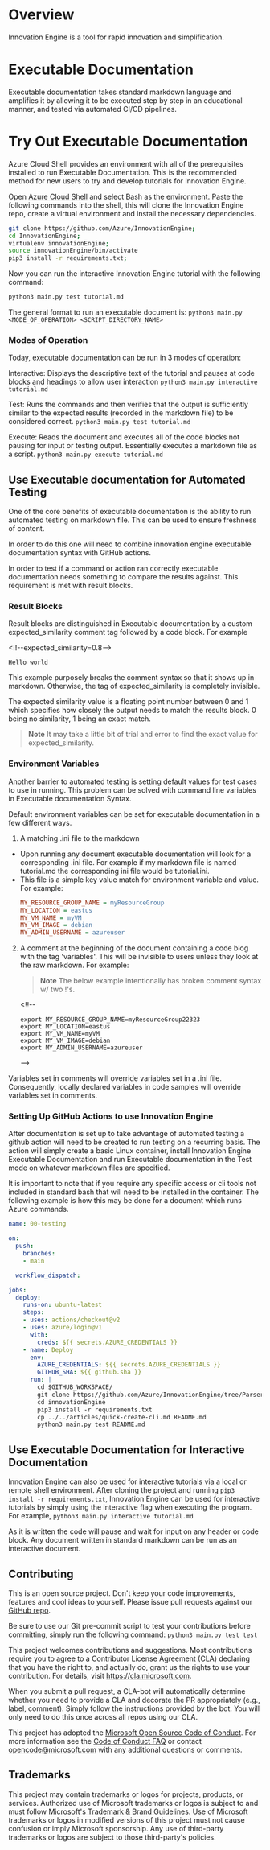 # Overview

Innovation Engine is a tool for rapid innovation and simplification.

# Executable Documentation 
Executable documentation takes standard markdown language and amplifies it by allowing it to be executed step by step in an educational manner, and tested via automated CI/CD pipelines.

# Try Out Executable Documentation 
Azure Cloud Shell provides an environment with all of the prerequisites installed to run Executable Documentation. This is the recommended method for new users to try and develop tutorials for Innovation Engine. 

Open [Azure Cloud Shell](https://ms.portal.azure.com/#cloudshell/) and select Bash as the environment. Paste the following commands into the shell, this will clone the Innovation Engine repo, create a virtual environment and install the necessary dependencies.

```bash
git clone https://github.com/Azure/InnovationEngine;
cd InnovationEngine;
virtualenv innovationEngine;
source innovationEngine/bin/activate
pip3 install -r requirements.txt;
```

Now you can run the interactive Innovation Engine tutorial with the following command:

```bash
python3 main.py test tutorial.md
```

The general format to run an executable document is: 
`python3 main.py <MODE_OF_OPERATION> <SCRIPT_DIRECTORY_NAME>`

### Modes of Operation
Today, executable documentation can be run in 3 modes of operation:

Interactive: Displays the descriptive text of the tutorial and pauses at code blocks and headings to allow user interaction `python3 main.py interactive tutorial.md`

Test: Runs the commands and then verifies that the output is sufficiently similar to the expected results (recorded in the markdown file) to be considered correct. `python3 main.py test tutorial.md`

Execute: Reads the document and executes all of the code blocks not pausing for input or testing output. Essentially executes a markdown file as a script. `python3 main.py execute tutorial.md`
## Use Executable documentation for Automated Testing
One of the core benefits of executable documentation is the ability to run automated testing on markdown file. This can be used to ensure freshness of content.

In order to do this one will need to combine innovation engine executable documentation syntax with GitHub actions. 

In order to test if a command or action ran correctly executable documentation needs something to compare the results against. This requirement is met with result blocks.

### Result Blocks
Result blocks are distinguished in Executable documentation by a custom expected_similarity comment tag followed by a code block. For example

<!!--expected_similarity=0.8-->
<!--expected_similarity=0.8-->
```text
Hello world
```
This example purposely breaks the comment syntax so that it shows up in markdown. Otherwise, the tag of expected_similarity is completely invisible.

The expected similarity value is a floating point number between 0 and 1 which specifies how closely the output needs to match the results block. 0 being no similarity, 1 being an exact match.

>**Note** It may take a little bit of trial and error to find the exact value for expected_similarity.

### Environment Variables

Another barrier to automated testing is setting default values for test cases to use in running. This problem can be solved with command line variables in Executable documentation Syntax. 

Default environment variables can be set for executable documentation in a few different ways. 

1. A matching .ini file to the markdown
  - Upon running any document executable documentation will look for a corresponding .ini file. For example if my markdown file is named tutorial.md the corresponding ini file would be tutorial.ini. 
  - This file is a simple key value match for environment variable and value. For example:
    ```ini
    MY_RESOURCE_GROUP_NAME = myResourceGroup
    MY_LOCATION = eastus
    MY_VM_NAME = myVM
    MY_VM_IMAGE = debian
    MY_ADMIN_USERNAME = azureuser
    ```
2. A comment at the beginning of the document containing a code blog with the tag 'variables'. This will be invisible to users unless they look at the raw markdown. For example:
    >**Note** The below example intentionally has broken comment syntax w/ two !'s.
  
    <!!-- 
    ```variables
    export MY_RESOURCE_GROUP_NAME=myResourceGroup22323
    export MY_LOCATION=eastus
    export MY_VM_NAME=myVM
    export MY_VM_IMAGE=debian
    export MY_ADMIN_USERNAME=azureuser
    ```
    -->

Variables set in comments will override variables set in a .ini file. Consequently, locally declared variables in code samples will override variables set in comments. 

### Setting Up GitHub Actions to use Innovation Engine

After documentation is set up to take advantage of automated testing a github action will need to be created to run testing on a recurring basis. The action will simply create a basic Linux container, install Innovation Engine Executable Documentation and run Executable documentation in the Test mode on whatever markdown files are specified.

It is important to note that if you require any specific access or cli tools not included in standard bash that will need to be installed in the container. The following example is how this may be done for a document which runs Azure commands.

```yml
name: 00-testing

on:
  push:
    branches:
    - main

  workflow_dispatch:

jobs:
  deploy:
    runs-on: ubuntu-latest
    steps:
    - uses: actions/checkout@v2
    - uses: azure/login@v1
      with:
        creds: ${{ secrets.AZURE_CREDENTIALS }}
    - name: Deploy
      env:
        AZURE_CREDENTIALS: ${{ secrets.AZURE_CREDENTIALS }}
        GITHUB_SHA: ${{ github.sha }}
      run: |
        cd $GITHUB_WORKSPACE/
        git clone https://github.com/Azure/InnovationEngine/tree/ParserAndExecutor
        cd innovationEngine
        pip3 install -r requirements.txt
        cp ../../articles/quick-create-cli.md README.md
        python3 main.py test README.md
```


## Use Executable Documentation for Interactive Documentation 

Innovation Engine can also be used for interactive tutorials via a local or remote shell environment. After cloning the project and running `pip3 install -r requirements.txt`, Innovation Engine can be used for interactive tutorials by simply using the interactive flag when executing the program. For example, `python3 main.py interactive tutorial.md`

As it is written the code will pause and wait for input on any header or code block. Any document written in standard markdown can be run as an interactive document.

## Contributing

This is an open source project. Don't keep your code improvements,
features and cool ideas to yourself. Please issue pull requests
against our [GitHub repo](https://github.com/Azure/innovationengine).

Be sure to use our Git pre-commit script to test your contributions
before committing, simply run the following command: `python3 main.py test test`

This project welcomes contributions and suggestions.  Most
contributions require you to agree to a Contributor License Agreement
(CLA) declaring that you have the right to, and actually do, grant us
the rights to use your contribution. For details, visit
https://cla.microsoft.com.

When you submit a pull request, a CLA-bot will automatically determine
whether you need to provide a CLA and decorate the PR appropriately
(e.g., label, comment). Simply follow the instructions provided by the
bot. You will only need to do this once across all repos using our
CLA.

This project has adopted
the
[Microsoft Open Source Code of Conduct](https://opensource.microsoft.com/codeofconduct/).
For more information see
the
[Code of Conduct FAQ](https://opensource.microsoft.com/codeofconduct/faq/) or
contact [opencode@microsoft.com](mailto:opencode@microsoft.com) with
any additional questions or comments.


## Trademarks

This project may contain trademarks or logos for projects, products, or services. Authorized use of Microsoft 
trademarks or logos is subject to and must follow 
[Microsoft's Trademark & Brand Guidelines](https://www.microsoft.com/en-us/legal/intellectualproperty/trademarks/usage/general).
Use of Microsoft trademarks or logos in modified versions of this project must not cause confusion or imply Microsoft sponsorship.
Any use of third-party trademarks or logos are subject to those third-party's policies.
